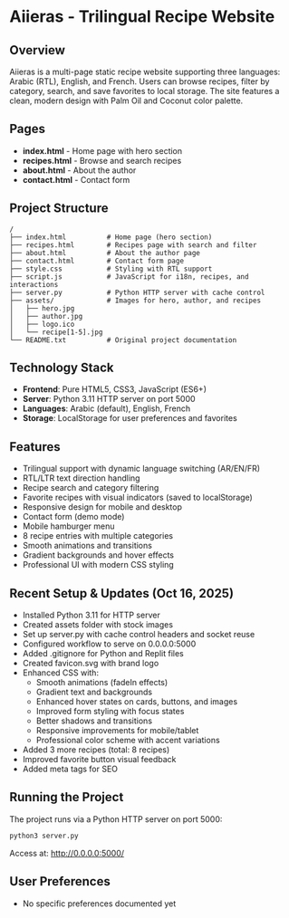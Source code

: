 # Aiieras - Trilingual Recipe Website

## Overview
Aiieras is a multi-page static recipe website supporting three languages: Arabic (RTL), English, and French. Users can browse recipes, filter by category, search, and save favorites to local storage. The site features a clean, modern design with Palm Oil and Coconut color palette.

## Pages
- **index.html** - Home page with hero section
- **recipes.html** - Browse and search recipes
- **about.html** - About the author
- **contact.html** - Contact form

## Project Structure
```
/
├── index.html          # Home page (hero section)
├── recipes.html        # Recipes page with search and filter
├── about.html          # About the author page
├── contact.html        # Contact form page
├── style.css           # Styling with RTL support
├── script.js           # JavaScript for i18n, recipes, and interactions
├── server.py           # Python HTTP server with cache control
├── assets/             # Images for hero, author, and recipes
│   ├── hero.jpg
│   ├── author.jpg
│   ├── logo.ico
│   └── recipe[1-5].jpg
└── README.txt          # Original project documentation
```

## Technology Stack
- **Frontend**: Pure HTML5, CSS3, JavaScript (ES6+)
- **Server**: Python 3.11 HTTP server on port 5000
- **Languages**: Arabic (default), English, French
- **Storage**: LocalStorage for user preferences and favorites

## Features
- Trilingual support with dynamic language switching (AR/EN/FR)
- RTL/LTR text direction handling
- Recipe search and category filtering
- Favorite recipes with visual indicators (saved to localStorage)
- Responsive design for mobile and desktop
- Contact form (demo mode)
- Mobile hamburger menu
- 8 recipe entries with multiple categories
- Smooth animations and transitions
- Gradient backgrounds and hover effects
- Professional UI with modern CSS styling

## Recent Setup & Updates (Oct 16, 2025)
- Installed Python 3.11 for HTTP server
- Created assets folder with stock images
- Set up server.py with cache control headers and socket reuse
- Configured workflow to serve on 0.0.0.0:5000
- Added .gitignore for Python and Replit files
- Created favicon.svg with brand logo
- Enhanced CSS with:
  * Smooth animations (fadeIn effects)
  * Gradient text and backgrounds
  * Enhanced hover states on cards, buttons, and images
  * Improved form styling with focus states
  * Better shadows and transitions
  * Responsive improvements for mobile/tablet
  * Professional color scheme with accent variations
- Added 3 more recipes (total: 8 recipes)
- Improved favorite button visual feedback
- Added meta tags for SEO

## Running the Project
The project runs via a Python HTTP server on port 5000:
```bash
python3 server.py
```

Access at: http://0.0.0.0:5000/

## User Preferences
- No specific preferences documented yet
